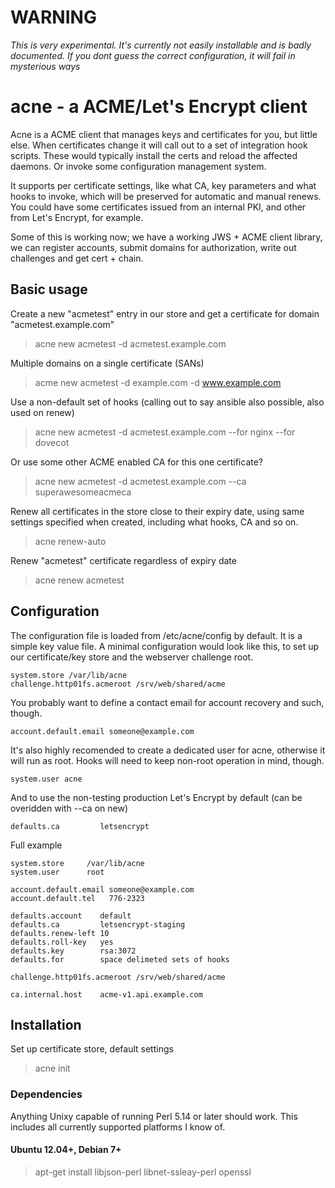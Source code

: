# WARNING
*This is very experimental. It's currently not easily installable and is badly documented. If you dont guess the correct configuration, it will fail in mysterious ways*

# acne - a ACME/Let's Encrypt client
Acne is a ACME client that manages keys and certificates for you, but little else. When certificates change it will call out to a set of integration hook scripts. These would typically install the certs and reload the affected daemons. Or invoke some configuration management system.

It supports per certificate settings, like what CA, key parameters and what hooks to invoke, which will be preserved for automatic and manual renews. You could have some certificates issued from an internal PKI, and other from Let's Encrypt, for example.

Some of this is working now; we have a working JWS + ACME client library, we can register accounts, submit domains for authorization, write out challenges and get cert + chain.

## Basic usage

Create a new "acmetest" entry in our store and get a certificate for domain "acmetest.example.com"
> acne new acmetest -d acmetest.example.com

Multiple domains on a single certificate (SANs)
> acme new acmetest -d example.com -d www.example.com

Use a non-default set of hooks (calling out to say ansible also possible, also used on renew)
> acne new acmetest -d acmetest.example.com --for nginx --for dovecot

Or use some other ACME enabled CA for this one certificate?
> acne new acmetest -d acmetest.example.com --ca superawesomeacmeca

Renew all certificates in the store close to their expiry date, using same settings specified when created, including what hooks, CA and so on.
> acne renew-auto

Renew "acmetest" certificate regardless of expiry date
> acne renew acmetest

## Configuration
The configuration file is loaded from /etc/acne/config by default. It is a simple key value file. A minimal configuration would look like this, to set up our certificate/key store and the webserver challenge root.

    system.store /var/lib/acne
    challenge.http01fs.acmeroot /srv/web/shared/acme

You probably want to define a contact email for account recovery and such, though.

    account.default.email someone@example.com

It's also highly recomended to create a dedicated user for acne, otherwise it will run as root. Hooks will need to keep non-root operation in mind, though.

    system.user acne
    
And to use the non-testing production Let's Encrypt by default (can be overidden with --ca on new)

    defaults.ca         letsencrypt

Full example

    system.store     /var/lib/acne
    system.user      root
    
    account.default.email someone@example.com
    account.default.tel   776-2323
    
    defaults.account    default
    defaults.ca         letsencrypt-staging
    defaults.renew-left 10
    defaults.roll-key   yes
    defaults.key        rsa:3072
    defaults.for        space delimeted sets of hooks
    
    challenge.http01fs.acmeroot /srv/web/shared/acme
    
    ca.internal.host    acme-v1.api.example.com

## Installation
Set up certificate store, default settings
> acne init

### Dependencies
Anything Unixy capable of running Perl 5.14 or later should work. This includes all currently supported platforms I know of.

#### Ubuntu 12.04+, Debian 7+
> apt-get install libjson-perl libnet-ssleay-perl openssl
